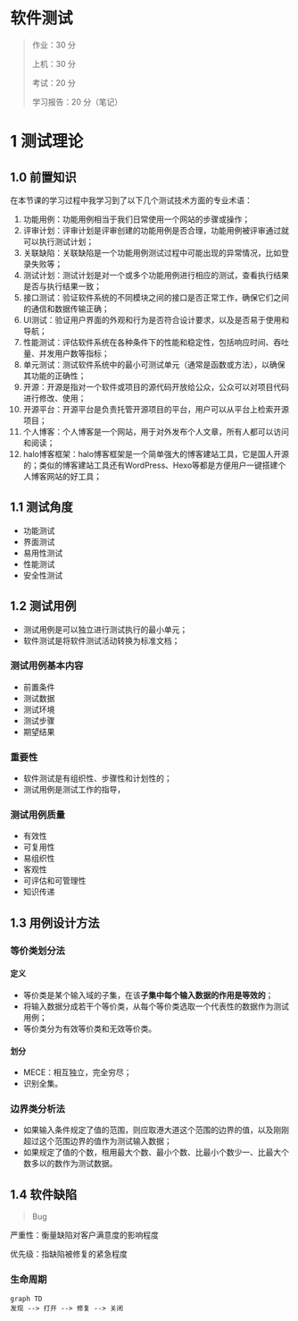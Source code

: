# 软件测试

> 作业：30 分
>
> 上机：30 分
>
> 考试：20 分
>
> 学习报告：20 分（笔记）
>

# 1 测试理论

## 1.0 前置知识

在本节课的学习过程中我学习到了以下几个测试技术方面的专业术语：

1. 功能用例：功能用例相当于我们日常使用一个网站的步骤或操作；
2. 评审计划：评审计划是评审创建的功能用例是否合理，功能用例被评审通过就可以执行测试计划；
3. 关联缺陷：关联缺陷是一个功能用例测试过程中可能出现的异常情况，比如登录失败等；
4. 测试计划：测试计划是对一个或多个功能用例进行相应的测试，查看执行结果是否与执行结果一致；
5. 接口测试：验证软件系统的不同模块之间的接口是否正常工作，确保它们之间的通信和数据传输正确；
6. UI测试：验证用户界面的外观和行为是否符合设计要求，以及是否易于使用和导航；
7. 性能测试：评估软件系统在各种条件下的性能和稳定性，包括响应时间、吞吐量、并发用户数等指标；
8. 单元测试：测试软件系统中的最小可测试单元（通常是函数或方法），以确保其功能的正确性；
9. 开源：开源是指对一个软件或项目的源代码开放给公众，公众可以对项目代码进行修改、使用；
10. 开源平台：开源平台是负责托管开源项目的平台，用户可以从平台上检索开源项目；
11. 个人博客：个人博客是一个网站，用于对外发布个人文章，所有人都可以访问和阅读；
12. halo博客框架：halo博客框架是一个简单强大的博客建站工具，它是国人开源的；类似的博客建站工具还有WordPress、Hexo等都是方便用户一键搭建个人博客网站的好工具；

## 1.1 测试角度

- 功能测试
- 界面测试
- 易用性测试
- 性能测试
- 安全性测试

## 1.2 测试用例

- 测试用例是可以独立进行测试执行的最小单元；
- 软件测试是将软件测试活动转换为标准文档；

### 测试用例基本内容

- 前置条件
- 测试数据
- 测试环境
- 测试步骤
- 期望结果

### 重要性

- 软件测试是有组织性、步骤性和计划性的；
- 测试用例是测试工作的指导，

### 测试用例质量

- 有效性
- 可复用性
- 易组织性
- 客观性
- 可评估和可管理性
- 知识传递

## 1.3 用例设计方法

### 等价类划分法

#### 定义

- 等价类是某个输入域的子集，在该**子集中每个输入数据的作用是等效的**；
- 将输入数据分成若干个等价类，从每个等价类选取一个代表性的数据作为测试用例；
- 等价类分为有效等价类和无效等价类。

#### 划分

- MECE：相互独立，完全穷尽；
- 识别全集。

### 边界类分析法

- 如果输入条件规定了值的范围，则应取港大道这个范围的边界的值，以及刚刚超过这个范围边界的值作为测试输入数据；
- 如果规定了值的个数，租用最大个数、最小个数、比最小个数少一、比最大个数多以的数作为测试数据。

## 1.4 软件缺陷

> Bug

严重性：衡量缺陷对客户满意度的影响程度

优先级：指缺陷被修复的紧急程度

### 生命周期

```mermaid
graph TD
发现 --> 打开 --> 修复 --> 关闭
```

#### 
